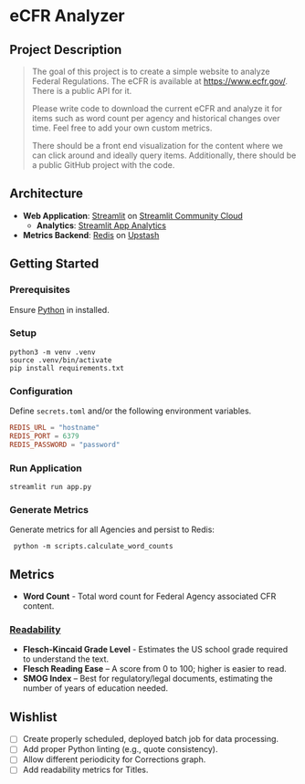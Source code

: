 # eCFR Analyzer

## Project Description

> The goal of this project is to create a simple website to analyze Federal Regulations.
> The eCFR is available at https://www.ecfr.gov/. There is a public API for it.
>
> Please write code to download the current eCFR and analyze it for items such as word count per agency and historical
> changes over time.
> Feel free to add your own custom metrics.
>
> There should be a front end visualization for the content where we can click around and ideally query items.
> Additionally, there should be a public GitHub project with the code.

## Architecture

- **Web Application**: [Streamlit](https://github.com/streamlit/streamlit)
  on [Streamlit Community Cloud](https://streamlit.io/cloud)
  - **Analytics**: [Streamlit App Analytics](https://docs.streamlit.io/deploy/streamlit-community-cloud/manage-your-app/app-analytics)
- **Metrics Backend**: [Redis](https://redis.io/) on [Upstash](https://upstash.com/)

## Getting Started

### Prerequisites

Ensure [Python](https://www.python.org/downloads/) in installed.

### Setup

```shell
python3 -m venv .venv
source .venv/bin/activate
pip install requirements.txt
```

### Configuration

Define `secrets.toml` and/or the following environment variables.
```toml
REDIS_URL = "hostname"
REDIS_PORT = 6379
REDIS_PASSWORD = "password"
```

### Run Application

```shell
streamlit run app.py
```

### Generate Metrics

Generate metrics for all Agencies and persist to Redis:

```shell
 python -m scripts.calculate_word_counts
```

## Metrics

- **Word Count** - Total word count for Federal Agency associated CFR content. 
 
### [Readability](https://pypi.org/project/py-readability-metrics/)
- **Flesch-Kincaid Grade Level** - Estimates the US school grade required to understand the text.
- **Flesch Reading Ease** – A score from 0 to 100; higher is easier to read.
- **SMOG Index** – Best for regulatory/legal documents, estimating the number of years of education needed.

## Wishlist

- [ ] Create properly scheduled, deployed batch job for data processing.
- [ ] Add proper Python linting (e.g., quote consistency).
- [ ] Allow different periodicity for Corrections graph.
- [ ] Add readability metrics for Titles.